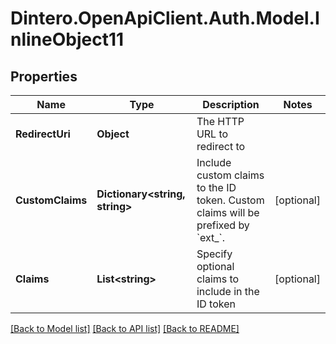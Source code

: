# Dintero.OpenApiClient.Auth.Model.InlineObject11

## Properties

Name | Type | Description | Notes
------------ | ------------- | ------------- | -------------
**RedirectUri** | **Object** | The HTTP URL to redirect to  | 
**CustomClaims** | **Dictionary&lt;string, string&gt;** | Include custom claims to the ID token. Custom claims will be prefixed by &#x60;ext_&#x60;.  | [optional] 
**Claims** | **List&lt;string&gt;** | Specify optional claims to include in the ID token  | [optional] 

[[Back to Model list]](../README.md#documentation-for-models) [[Back to API list]](../README.md#documentation-for-api-endpoints) [[Back to README]](../README.md)

